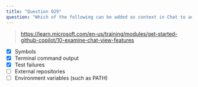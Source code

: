 ```yaml
---
title: "Question 029"
question: "Which of the following can be added as context in Chat to add context to your prompt? (Select three.)"
---
```



> https://learn.microsoft.com/en-us/training/modules/get-started-github-copilot/10-examine-chat-view-features
- [x] Symbols
- [x] Terminal command output
- [x] Test failures
- [ ] External repositories
- [ ] Environment variables (such as PATH)